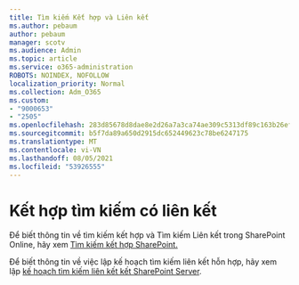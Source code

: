 ```yaml
---
title: Tìm kiếm Kết hợp và Liên kết
ms.author: pebaum
author: pebaum
manager: scotv
ms.audience: Admin
ms.topic: article
ms.service: o365-administration
ROBOTS: NOINDEX, NOFOLLOW
localization_priority: Normal
ms.collection: Adm_O365
ms.custom:
- "9000653"
- "2505"
ms.openlocfilehash: 283d85678d8dae8e2d26a7a3ca74ae309c5313df89c163b26efa0e2c4b3393ba
ms.sourcegitcommit: b5f7da89a650d2915dc652449623c78be6247175
ms.translationtype: MT
ms.contentlocale: vi-VN
ms.lasthandoff: 08/05/2021
ms.locfileid: "53926555"
---
```

# <a name="hybrid-and-federated-searches"></a>Kết hợp tìm kiếm có liên kết 

Để biết thông tin về tìm kiếm kết hợp và Tìm kiếm Liên kết trong SharePoint Online, hãy xem [Tìm kiếm kết hợp SharePoint.](https://docs.microsoft.com/sharepoint/hybrid/hybrid-search-in-sharepoint)

Để biết thông tin về việc lập kế hoạch tìm kiếm liên kết hỗn hợp, hãy xem lập [kế hoạch tìm kiếm liên kết kết SharePoint Server](https://docs.microsoft.com/sharepoint/hybrid/plan-hybrid-federated-search).